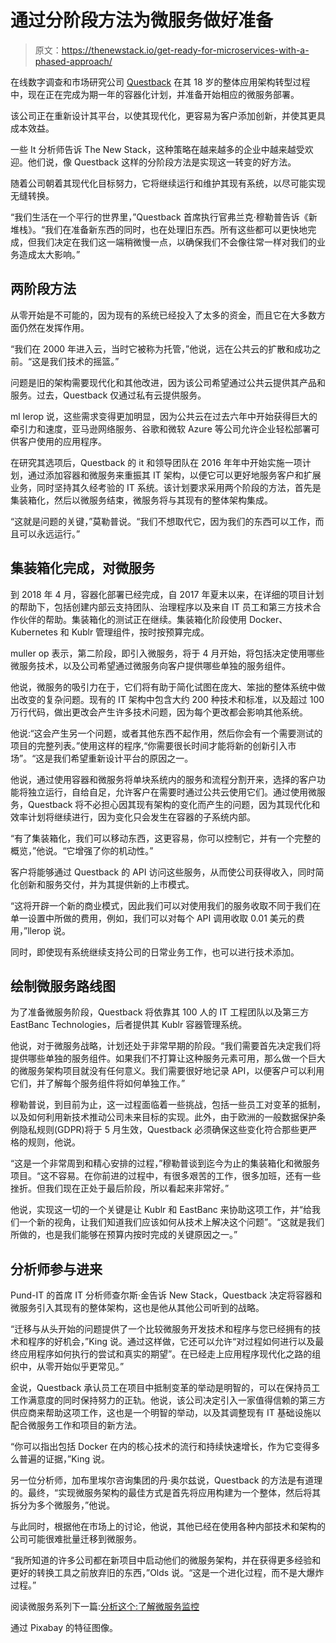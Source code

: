 # 通过分阶段方法为微服务做好准备

> 原文：<https://thenewstack.io/get-ready-for-microservices-with-a-phased-approach/>

在线数字调查和市场研究公司 [Questback](https://www.questback.com/) 在其 18 岁的整体应用架构转型过程中，现在正在完成为期一年的容器化计划，并准备开始相应的微服务部署。

该公司正在重新设计其平台，以使其现代化，更容易为客户添加创新，并使其更具成本效益。

一些 It 分析师告诉 The New Stack，这种策略在越来越多的企业中越来越受欢迎。他们说，像 Questback 这样的分阶段方法是实现这一转变的好方法。

随着公司朝着其现代化目标努力，它将继续运行和维护其现有系统，以尽可能实现无缝转换。

“我们生活在一个平行的世界里，”Questback 首席执行官弗兰克·穆勒普告诉《新堆栈》。“我们在准备新东西的同时，也在处理旧东西。所有这些都可以更快地完成，但我们决定在我们这一端稍微慢一点，以确保我们不会像往常一样对我们的业务造成太大影响。”

## 两阶段方法

从零开始是不可能的，因为现有的系统已经投入了太多的资金，而且它在大多数方面仍然在发挥作用。

“我们在 2000 年进入云，当时它被称为托管，”他说，远在公共云的扩散和成功之前。“这是我们技术的摇篮。”

问题是旧的架构需要现代化和其他改进，因为该公司希望通过公共云提供其产品和服务。过去，Questback 仅通过私有云提供服务。

ml lerop 说，这些需求变得更加明显，因为公共云在过去六年中开始获得巨大的牵引力和速度，亚马逊网络服务、谷歌和微软 Azure 等公司允许企业轻松部署可供客户使用的应用程序。

在研究其选项后，Questback 的 it 和领导团队在 2016 年年中开始实施一项计划，通过添加容器和微服务来重振其 IT 架构，以便它可以更好地服务客户和扩展业务，同时坚持其久经考验的 IT 系统。该计划要求采用两个阶段的方法，首先是集装箱化，然后以微服务结束，微服务将与其现有的整体架构集成。

“这就是问题的关键，”莫勒普说。“我们不想取代它，因为我们的东西可以工作，而且可以永远运行。”

## 集装箱化完成，对微服务

到 2018 年 4 月，容器化部署已经完成，自 2017 年夏末以来，在详细的项目计划的帮助下，包括创建内部云支持团队、治理程序以及来自 IT 员工和第三方技术合作伙伴的帮助。集装箱化的测试正在继续。集装箱化阶段使用 Docker、Kubernetes 和 Kublr 管理组件，按时按预算完成。

muller op 表示，第二阶段，即引入微服务，将于 4 月开始，将包括决定使用哪些微服务技术，以及公司希望通过微服务向客户提供哪些单独的服务组件。

他说，微服务的吸引力在于，它们将有助于简化试图在庞大、笨拙的整体系统中做出改变的复杂问题。现有的 IT 架构中包含大约 200 种技术和标准，以及超过 100 万行代码，做出更改会产生许多技术问题，因为每个更改都会影响其他系统。

他说:“这会产生另一个问题，或者其他东西不起作用，然后你会有一个需要测试的项目的完整列表。”使用这样的程序,“你需要很长时间才能将新的创新引入市场”。“这是我们希望重新设计平台的原因之一。

他说，通过使用容器和微服务将单块系统内的服务和流程分割开来，选择的客户功能将独立运行，自给自足，允许客户在需要时通过公共云使用它们。通过使用微服务，Questback 将不必担心因其现有架构的变化而产生的问题，因为其现代化和效率计划将继续进行，因为变化只会发生在容器的子系统内部。

“有了集装箱化，我们可以移动东西，这更容易，你可以控制它，并有一个完整的概览，”他说。“它增强了你的机动性。”

客户将能够通过 Questback 的 API 访问这些服务，从而使公司获得收入，同时简化创新和服务交付，并为其提供新的上市模式。

“这将开辟一个新的商业模式，因此我们可以对使用我们的服务收取不同于我们在单一设置中所做的费用，例如，我们可以对每个 API 调用收取 0.01 美元的费用，”llerop 说。

同时，即使现有系统继续支持公司的日常业务工作，也可以进行技术添加。

## 绘制微服务路线图

为了准备微服务阶段，Questback 将依靠其 100 人的 IT 工程团队以及第三方 EastBanc Technologies，后者提供其 Kublr 容器管理系统。

他说，对于微服务战略，计划还处于非常早期的阶段。“我们需要首先决定我们将提供哪些单独的服务组件。如果我们不打算让这种服务元素可用，那么做一个巨大的微服务架构项目就没有任何意义。我们需要很好地记录 API，以便客户可以利用它们，并了解每个服务组件将如何单独工作。”

穆勒普说，到目前为止，这一过程面临着一些挑战，包括一些员工对变革的抵制，以及如何利用新技术推动公司未来目标的实现。此外，由于欧洲的一般数据保护条例隐私规则(GDPR)将于 5 月生效，Questback 必须确保这些变化符合那些更严格的规则，他说。

“这是一个非常周到和精心安排的过程，”穆勒普谈到迄今为止的集装箱化和微服务项目。“这不容易。在你前进的过程中，有很多艰苦的工作，很多加班，还有一些挫折。但我们现在正处于最后阶段，所以看起来非常好。”

他说，实现这一切的一个关键是让 Kublr 和 EastBanc 来协助这项工作，并“给我们一个新的视角，让我们知道我们应该如何从技术上解决这个问题”。“这就是我们所做的，也是我们能够在预算内按时完成的关键原因之一。”

## 分析师参与进来

Pund-IT 的首席 IT 分析师查尔斯·金告诉 New Stack，Questback 决定将容器和微服务引入其现有的整体架构，这也是他从其他公司听到的战略。

“迁移与从头开始的问题提供了一个比较微服务开发技术和程序与您已经拥有的技术和程序的好机会，”King 说。通过这样做，它还可以允许“对过程如何进行以及最终应用程序如何执行的尝试和真实的期望”。在已经走上应用程序现代化之路的组织中，从零开始似乎更常见。”

金说，Questback 承认员工在项目中抵制变革的举动是明智的，可以在保持员工工作满意度的同时保持努力的正轨。他说，该公司决定引入一家值得信赖的第三方供应商来帮助这项工作，这也是一个明智的举动，以及其调整现有 IT 基础设施以配合微服务工作和项目的新方法。

“你可以指出包括 Docker 在内的核心技术的流行和持续快速增长，作为它变得多么普遍的证据，”King 说。

另一位分析师，加布里埃尔咨询集团的丹·奥尔兹说，Questback 的方法是有道理的。最终，“实现微服务架构的最佳方式是首先将应用构建为一个整体，然后将其拆分为多个微服务，”他说。

与此同时，根据他在市场上的讨论，他说，其他已经在使用各种内部技术和架构的公司可能很难批量迁移到微服务。

“我所知道的许多公司都在新项目中启动他们的微服务架构，并在获得更多经验和更好的转换工具之前放弃旧的东西，”Olds 说。“这是一个进化过程，而不是大爆炸过程。”

阅读微服务系列下一篇:[分析这个:了解微服务监控](https://thenewstack.io/analyze-this-understand-microservices-monitoring/)

通过 Pixabay 的特征图像。

<svg xmlns:xlink="http://www.w3.org/1999/xlink" viewBox="0 0 68 31" version="1.1"><title>Group</title> <desc>Created with Sketch.</desc></svg>